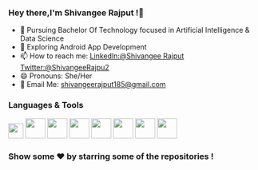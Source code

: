 ### Hey there,I'm Shivangee Rajput !👋

- 🌱 Pursuing Bachelor Of Technology focused in Artificial Intelligence & Data Science
- 🔭 Exploring Android App Development
- 📫 How to reach me: [LinkedIn:@Shivangee Rajput](https://www.linkedin.com/in/shivangee-rajput-96818a232/?trk=public_profile_browsemap&originalSubdomain=in)
[Twitter:@ShivangeeRajpu2](https://twitter.com/ShivangeeRajpu2)
- 😄 Pronouns: She/Her
-  📧 Email Me: shivangeerajput185@gmail.com

### Languages & Tools

<code><img src="https://user-images.githubusercontent.com/100294737/169647177-60fdfb93-f06b-4726-92f5-88230a328fbd.png" height="30"></code>
<code><img src="https://user-images.githubusercontent.com/100294737/169647364-66bfba10-4272-49c0-b620-d0ff235c93c0.jpeg" height="40" ></code>
<code><img src="https://user-images.githubusercontent.com/100294737/169647507-e48a737d-fe50-4898-9246-cf5e006cf1ac.jpeg" height="40" ></code>
<code><img src="https://user-images.githubusercontent.com/100294737/169647574-fe93f918-5d0e-4155-a00a-d2a1fb0bf075.png" height="40"></code>
<code><img src="https://user-images.githubusercontent.com/100294737/169647640-501e71cc-18cb-4afe-904c-423b3ee8b02c.png" height="40"></code>
<code><img src="https://user-images.githubusercontent.com/100294737/169647706-3f19d8e4-d656-4f5f-bbeb-af0728febfeb.png" height="40"></code>
<code><img src="https://user-images.githubusercontent.com/100294737/169647904-df3f66ca-19a0-4404-bf08-e86f18836015.jpeg" height="40"></code>
<code><img src="https://user-images.githubusercontent.com/100294737/171849191-fccaf3fd-ca6a-4e2d-b864-1b551328846a.png " height="40"></code>

 ### Show some ❤️ by starring  some of the repositories !
